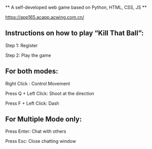 **
A self-developed web game based on Python, HTML, CSS, JS
**

https://app165.acapp.acwing.com.cn/

## Instructions on how to play “Kill That Ball”:

Step 1: Register

Step 2: Play the game

## For both modes:
Right Click : Control Movement

Press Q + Left Click: Shoot at the direction

Press F + Left Click: Dash

## For Multiple Mode only:

Press Enter: Chat with others

Press Esc: Close chatting window

